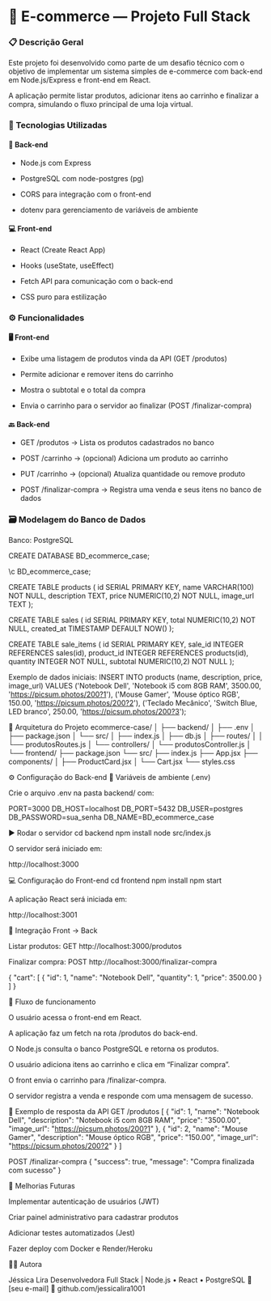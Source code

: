 # 🛒 E-commerce — Projeto Full Stack

### 📋 Descrição Geral

Este projeto foi desenvolvido como parte de um desafio técnico com o objetivo de implementar um sistema simples de e-commerce com back-end em Node.js/Express e front-end em React.

A aplicação permite listar produtos, adicionar itens ao carrinho e finalizar a compra, simulando o fluxo principal de uma loja virtual.

### 🚀 Tecnologias Utilizadas

#### 🧠 Back-end

- Node.js com Express

- PostgreSQL com node-postgres (pg)

- CORS para integração com o front-end

- dotenv para gerenciamento de variáveis de ambiente


#### 💻 Front-end

- React (Create React App)

- Hooks (useState, useEffect)

- Fetch API para comunicação com o back-end

- CSS puro para estilização


### ⚙️ Funcionalidades

#### 🖥️ Front-end

- Exibe uma listagem de produtos vinda da API (GET /produtos)

- Permite adicionar e remover itens do carrinho

- Mostra o subtotal e o total da compra

- Envia o carrinho para o servidor ao finalizar (POST /finalizar-compra)

#### 🔙 Back-end

- GET /produtos → Lista os produtos cadastrados no banco

- POST /carrinho → (opcional) Adiciona um produto ao carrinho

- PUT /carrinho → (opcional) Atualiza quantidade ou remove produto

- POST /finalizar-compra → Registra uma venda e seus itens no banco de dados

### 🗃️ Modelagem do Banco de Dados

Banco: PostgreSQL

CREATE DATABASE BD_ecommerce_case;

\c BD_ecommerce_case;

CREATE TABLE products (
  id SERIAL PRIMARY KEY,
  name VARCHAR(100) NOT NULL,
  description TEXT,
  price NUMERIC(10,2) NOT NULL,
  image_url TEXT
);

CREATE TABLE sales (
  id SERIAL PRIMARY KEY,
  total NUMERIC(10,2) NOT NULL,
  created_at TIMESTAMP DEFAULT NOW()
);

CREATE TABLE sale_items (
  id SERIAL PRIMARY KEY,
  sale_id INTEGER REFERENCES sales(id),
  product_id INTEGER REFERENCES products(id),
  quantity INTEGER NOT NULL,
  subtotal NUMERIC(10,2) NOT NULL
);

Exemplo de dados iniciais:
INSERT INTO products (name, description, price, image_url)
VALUES
('Notebook Dell', 'Notebook i5 com 8GB RAM', 3500.00, 'https://picsum.photos/200?1'),
('Mouse Gamer', 'Mouse óptico RGB', 150.00, 'https://picsum.photos/200?2'),
('Teclado Mecânico', 'Switch Blue, LED branco', 250.00, 'https://picsum.photos/200?3');

🧩 Arquitetura do Projeto
ecommerce-case/
│
├── backend/
│   ├── .env
│   ├── package.json
│   └── src/
│       ├── index.js
│       ├── db.js
│       ├── routes/
│       │   └── produtosRoutes.js
│       └── controllers/
│           └── produtosController.js
│
└── frontend/
    ├── package.json
    └── src/
        ├── index.js
        ├── App.jsx
        ├── components/
        │   ├── ProductCard.jsx
        │   └── Cart.jsx
        └── styles.css

⚙️ Configuração do Back-end
🔧 Variáveis de ambiente (.env)

Crie o arquivo .env na pasta backend/ com:

PORT=3000
DB_HOST=localhost
DB_PORT=5432
DB_USER=postgres
DB_PASSWORD=sua_senha
DB_NAME=BD_ecommerce_case

▶️ Rodar o servidor
cd backend
npm install
node src/index.js


O servidor será iniciado em:

http://localhost:3000

💻 Configuração do Front-end
cd frontend
npm install
npm start


A aplicação React será iniciada em:

http://localhost:3001

🔗 Integração Front → Back

Listar produtos:
GET http://localhost:3000/produtos

Finalizar compra:
POST http://localhost:3000/finalizar-compra

{
  "cart": [
    { "id": 1, "name": "Notebook Dell", "quantity": 1, "price": 3500.00 }
  ]
}

🧠 Fluxo de funcionamento

O usuário acessa o front-end em React.

A aplicação faz um fetch na rota /produtos do back-end.

O Node.js consulta o banco PostgreSQL e retorna os produtos.

O usuário adiciona itens ao carrinho e clica em “Finalizar compra”.

O front envia o carrinho para /finalizar-compra.

O servidor registra a venda e responde com uma mensagem de sucesso.

🧪 Exemplo de resposta da API
GET /produtos
[
  {
    "id": 1,
    "name": "Notebook Dell",
    "description": "Notebook i5 com 8GB RAM",
    "price": "3500.00",
    "image_url": "https://picsum.photos/200?1"
  },
  {
    "id": 2,
    "name": "Mouse Gamer",
    "description": "Mouse óptico RGB",
    "price": "150.00",
    "image_url": "https://picsum.photos/200?2"
  }
]

POST /finalizar-compra
{
  "success": true,
  "message": "Compra finalizada com sucesso"
}

🧩 Melhorias Futuras

Implementar autenticação de usuários (JWT)

Criar painel administrativo para cadastrar produtos

Adicionar testes automatizados (Jest)

Fazer deploy com Docker e Render/Heroku

👩‍💻 Autora

Jéssica Lira
Desenvolvedora Full Stack | Node.js • React • PostgreSQL
📧 [seu e-mail]
🔗 github.com/jessicalira1001
